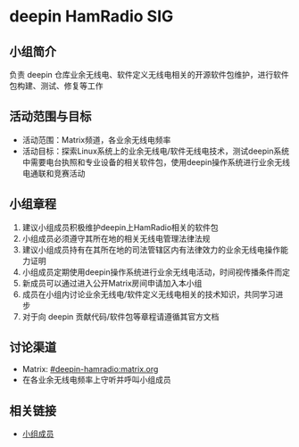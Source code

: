 # deepin HamRadio SIG

## 小组简介

负责 deepin 仓库业余无线电、软件定义无线电相关的开源软件包维护，进行软件包构建、测试、修复等工作

## 活动范围与目标

- 活动范围：Matrix频道，各业余无线电频率
- 活动目标：探索Linux系统上的业余无线电/软件无线电技术，测试deepin系统中需要电台执照和专业设备的相关软件包，使用deepin操作系统进行业余无线电通联和竞赛活动

## 小组章程

1. 建议小组成员积极维护deepin上HamRadio相关的软件包
1. 小组成员必须遵守其所在地的相关无线电管理法律法规
1. 建议小组成员持有在其所在地的司法管辖区内有法律效力的业余无线电操作能力证明
1. 小组成员定期使用deepin操作系统进行业余无线电活动，时间视传播条件而定
1. 新成员可以通过进入公开Matrix房间申请加入本小组
1. 成员在小组内讨论业余无线电/软件定义无线电相关的技术知识，共同学习进步
1. 对于向 deepin 贡献代码/软件包等章程请遵循其官方文档

## 讨论渠道

- Matrix: [#deepin-hamradio:matrix.org](https://matrix.to/#/#deepin-hamradio:matrix.org)
- 在各业余无线电频率上守听并呼叫小组成员

## 相关链接

- [小组成员](./MEMBERS.md)
